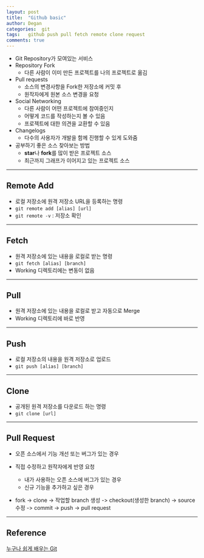 ```yaml
---
layout: post
title:  "Github basic"
author: Degan
categories:  git
tags:	github push pull fetch remote clone request
comments: true
---
```


- Git Repository가 모여있는 서비스
- Repository Fork
	* 다른 사람이 이미 만든 프로젝트를 나의 프로젝트로 옮김
- Pull requests
	* 소스의 변경사항을 Fork한 저장소에 커밋 후
	* 원작자에게 원본 소스 변경을 요청
- Social Networking
	* 다른 사람이 어떤 프로젝트에 참여중인지
	* 어떻게 코드를 작성하는지 볼 수 있음
	* 프로젝트에 대한 의견을 교환할 수 있음
- Changelogs
	* 다수의 사용자가 개발을 함께 진행할 수 있게 도와줌
- 공부하기 좋은 소스 찾아보는 방법
	* **star**나 **fork**를 많이 받은 프로젝트 소스
	* 최근까지 그래프가 이어지고 있는 프로젝트 소스 
	
---
	
## Remote Add
- 로컬 저장소에 원격 저장소 URL을 등록하는 명령
- `git remote add [alias] [url]`
- `git remote -v` : 저장소 확인

---

## Fetch
- 원격 저장소에 있는 내용을 로컬로 받는 명령
- `git fetch [alias] [branch]`
- Working 디렉토리에는 변동이 없음

---

## Pull
- 원격 저장소에 있는 내용을 로컬로 받고 자동으로 Merge
- Working 디렉토리에 바로 반영

---

## Push
- 로컬 저장소의 내용을 원격 저장소로 업로드
- `git push [alias] [branch]`

---

## Clone
- 공개된 원격 저장소를 다운로드 하는 명령
- `git clone [url]`

---

## Pull Request
- 오픈 소스에서 기능 개선 또는 버그가 있는 경우
- 직접 수정하고 원작자에게 반영 요청 
	- 내가 사용하는 오픈 소스에 버그가 있는 경우
	- 신규 기능을 추가하고 싶은 경우 

- fork -> clone -> 작업할 branch 생성 -> checkout(생성한 branch) -> source 수정 -> commit -> push -> pull request  

---

## Reference

[누구나 쉽게 배우는 Git](https://www.udemy.com/how_to_start_git_and_github/learn/v4/overview)

